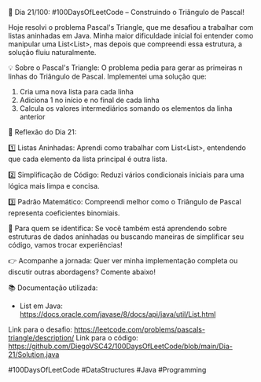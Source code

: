 🚀 Dia 21/100: #100DaysOfLeetCode – Construindo o Triângulo de Pascal!

Hoje resolvi o problema Pascal's Triangle, que me desafiou a trabalhar com listas aninhadas em Java. Minha maior dificuldade inicial foi entender como manipular uma List<List<Integer>>, mas depois que compreendi essa estrutura, a solução fluiu naturalmente.

💡 Sobre o Pascal's Triangle:
O problema pedia para gerar as primeiras n linhas do Triângulo de Pascal. Implementei uma solução que:

1. Cria uma nova lista para cada linha
2. Adiciona 1 no início e no final de cada linha
3. Calcula os valores intermediários somando os elementos da linha anterior

🌟 Reflexão do Dia 21:

1️⃣ Listas Aninhadas: Aprendi como trabalhar com List<List<Integer>>, entendendo que cada elemento da lista principal é outra lista.

2️⃣ Simplificação de Código: Reduzi vários condicionais iniciais para uma lógica mais limpa e concisa.

3️⃣ Padrão Matemático: Compreendi melhor como o Triângulo de Pascal representa coeficientes binomiais.

📌 Para quem se identifica:
Se você também está aprendendo sobre estruturas de dados aninhadas ou buscando maneiras de simplificar seu código, vamos trocar experiências!

👉 Acompanhe a jornada:
Quer ver minha implementação completa ou discutir outras abordagens? Comente abaixo!

📚 Documentação utilizada:

- List em Java: https://docs.oracle.com/javase/8/docs/api/java/util/List.html

Link para o desafio: https://leetcode.com/problems/pascals-triangle/description/
Link para o código: https://github.com/DiegoVSC42/100DaysOfLeetCode/blob/main/Dia-21/Solution.java

#100DaysOfLeetCode #DataStructures #Java #Programming
